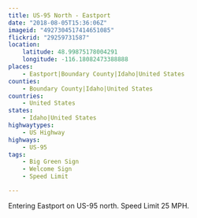 ```yaml
---
title: US-95 North - Eastport
date: "2018-08-05T15:36:06Z"
imageid: "4927304517414651085"
flickrid: "29259731587"
location:
    latitude: 48.99875178004291
    longitude: -116.18082473388888
places:
    - Eastport|Boundary County|Idaho|United States
counties:
    - Boundary County|Idaho|United States
countries:
    - United States
states:
    - Idaho|United States
highwaytypes:
    - US Highway
highways:
    - US-95
tags:
    - Big Green Sign
    - Welcome Sign
    - Speed Limit

---
```

Entering Eastport on US-95 north.  Speed Limit 25 MPH.